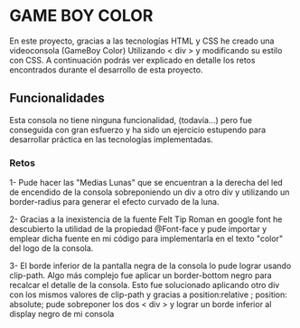# GAME BOY COLOR 

En este proyecto, gracias a las tecnologías HTML y CSS he creado una videoconsola (GameBoy Color) Utilizando < div > y modificando su estilo con CSS.
A continuación podrás ver explicado en detalle los retos encontrados durante el desarrollo de esta proyecto. 

## Funcionalidades

Esta consola no tiene ninguna funcionalidad, (todavía...) pero fue conseguida con gran esfuerzo y ha sido un ejercicio estupendo para desarrollar práctica en las tecnologías implementadas.

### Retos
1- Pude hacer las "Medias Lunas" que se encuentran a la derecha del led de encendido de la consola sobreponiendo un div a otro div y utilizando un border-radius para generar el efecto curvado de la luna.

2- Gracias a la inexistencia de la fuente Felt Tip Roman en google font he descubierto la utilidad de la propiedad @Font-face y pude importar y emplear dicha fuente en mi código para implementarla en el texto "color" del logo de la consola.

3- El borde inferior de la pantalla negra de la consola lo pude lograr usando clip-path. Algo más complejo fue aplicar un border-bottom negro para recalcar el detalle de la consola. Esto fue solucionado aplicando otro div con los mismos valores de clip-path y gracias a position:relative ; position: absolute; pude sobreponer los dos < div > y lograr un borde inferior al display negro de mi consola
